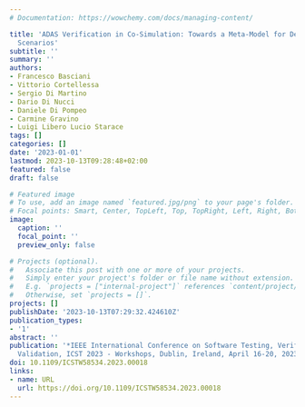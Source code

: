 ```yaml
---
# Documentation: https://wowchemy.com/docs/managing-content/

title: 'ADAS Verification in Co-Simulation: Towards a Meta-Model for Defining Test
  Scenarios'
subtitle: ''
summary: ''
authors:
- Francesco Basciani
- Vittorio Cortellessa
- Sergio Di Martino
- Dario Di Nucci
- Daniele Di Pompeo
- Carmine Gravino
- Luigi Libero Lucio Starace
tags: []
categories: []
date: '2023-01-01'
lastmod: 2023-10-13T09:28:48+02:00
featured: false
draft: false

# Featured image
# To use, add an image named `featured.jpg/png` to your page's folder.
# Focal points: Smart, Center, TopLeft, Top, TopRight, Left, Right, BottomLeft, Bottom, BottomRight.
image:
  caption: ''
  focal_point: ''
  preview_only: false

# Projects (optional).
#   Associate this post with one or more of your projects.
#   Simply enter your project's folder or file name without extension.
#   E.g. `projects = ["internal-project"]` references `content/project/deep-learning/index.md`.
#   Otherwise, set `projects = []`.
projects: []
publishDate: '2023-10-13T07:29:32.424610Z'
publication_types:
- '1'
abstract: ''
publication: '*IEEE International Conference on Software Testing, Verification and
  Validation, ICST 2023 - Workshops, Dublin, Ireland, April 16-20, 2023*'
doi: 10.1109/ICSTW58534.2023.00018
links:
- name: URL
  url: https://doi.org/10.1109/ICSTW58534.2023.00018
---
```

